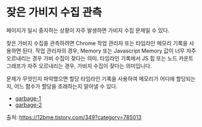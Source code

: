 # 잦은 가비지 수집 관측


페이지가 일시 중지하는 상황이 자주 발생하면 가비지 수집 문제일 수 있다.

잦은 가비지 수집을 관측하려면 Chrome 작업 관리자 또는 타임라인 메모리 기록을 사용하면 된다. 
작업 관리자의 경우, Memory 또는 Javascript Memory 값이 너무 자주 오르내리는 경우 가비 수집이 잦다는 의미. 
타임라인 기록에서 JS 힙 또는 노드 카운트 그래프가 자주 오르내리는 경우, 가비지 수집이 잦다는 의미입니다.

문제가 무엇인지 파악했으면 할당 타임라인 기록을 사용하여 메모리가 어디에 할당되는지, 어느 함수가 할당을 초래하는지 알아낼 수 있다.

- [garbage-1](./html/gargage-1.html)
- [garbage-2](./html/gargage-2.html)


출처: https://12bme.tistory.com/349?category=785013 
